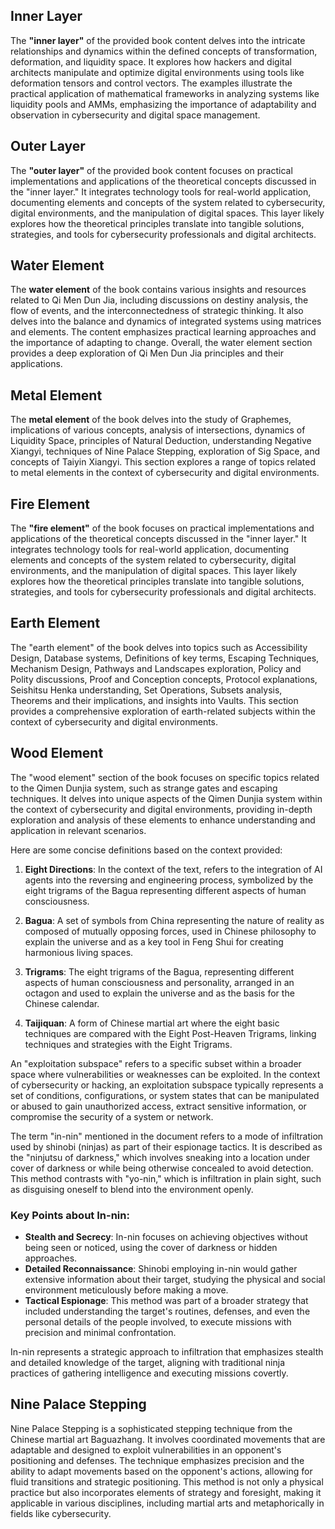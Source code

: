 ## Inner Layer
The **"inner layer"** of the provided book content delves into the intricate relationships and dynamics within the defined concepts of transformation, deformation, and liquidity space. It explores how hackers and digital architects manipulate and optimize digital environments using tools like deformation tensors and control vectors. The examples illustrate the practical application of mathematical frameworks in analyzing systems like liquidity pools and AMMs, emphasizing the importance of adaptability and observation in cybersecurity and digital space management.

## Outer Layer
The **"outer layer"** of the provided book content focuses on practical implementations and applications of the theoretical concepts discussed in the "inner layer." It integrates technology tools for real-world application, documenting elements and concepts of the system related to cybersecurity, digital environments, and the manipulation of digital spaces. This layer likely explores how the theoretical principles translate into tangible solutions, strategies, and tools for cybersecurity professionals and digital architects.

## Water Element
The **water element** of the book contains various insights and resources related to Qi Men Dun Jia, including discussions on destiny analysis, the flow of events, and the interconnectedness of strategic thinking. It also delves into the balance and dynamics of integrated systems using matrices and elements. The content emphasizes practical learning approaches and the importance of adapting to change. Overall, the water element section provides a deep exploration of Qi Men Dun Jia principles and their applications.

## Metal Element
The **metal element** of the book delves into the study of Graphemes, implications of various concepts, analysis of intersections, dynamics of Liquidity Space, principles of Natural Deduction, understanding Negative Xiangyi, techniques of Nine Palace Stepping, exploration of Sig Space, and concepts of Taiyin Xiangyi. This section explores a range of topics related to metal elements in the context of cybersecurity and digital environments.

## Fire Element
The **"fire element"** of the book focuses on practical implementations and applications of the theoretical concepts discussed in the "inner layer." It integrates technology tools for real-world application, documenting elements and concepts of the system related to cybersecurity, digital environments, and the manipulation of digital spaces. This layer likely explores how the theoretical principles translate into tangible solutions, strategies, and tools for cybersecurity professionals and digital architects.

## Earth Element
The "earth element" of the book delves into topics such as Accessibility Design, Database systems, Definitions of key terms, Escaping Techniques, Mechanism Design, Pathways and Landscapes exploration, Policy and Polity discussions, Proof and Conception concepts, Protocol explanations, Seishitsu Henka understanding, Set Operations, Subsets analysis, Theorems and their implications, and insights into Vaults. This section provides a comprehensive exploration of earth-related subjects within the context of cybersecurity and digital environments.

## Wood Element
The "wood element" section of the book focuses on specific topics related to the Qimen Dunjia system, such as strange gates and escaping techniques. It delves into unique aspects of the Qimen Dunjia system within the context of cybersecurity and digital environments, providing in-depth exploration and analysis of these elements to enhance understanding and application in relevant scenarios.

Here are some concise definitions based on the context provided:

1. **Eight Directions**: In the context of the text, refers to the integration of AI agents into the reversing and engineering process, symbolized by the eight trigrams of the Bagua representing different aspects of human consciousness.

2. **Bagua**: A set of symbols from China representing the nature of reality as composed of mutually opposing forces, used in Chinese philosophy to explain the universe and as a key tool in Feng Shui for creating harmonious living spaces.

3. **Trigrams**: The eight trigrams of the Bagua, representing different aspects of human consciousness and personality, arranged in an octagon and used to explain the universe and as the basis for the Chinese calendar.

4. **Taijiquan**: A form of Chinese martial art where the eight basic techniques are compared with the Eight Post-Heaven Trigrams, linking techniques and strategies with the Eight Trigrams.

An "exploitation subspace" refers to a specific subset within a broader space where vulnerabilities or weaknesses can be exploited. In the context of cybersecurity or hacking, an exploitation subspace typically represents a set of conditions, configurations, or system states that can be manipulated or abused to gain unauthorized access, extract sensitive information, or compromise the security of a system or network.

The term "in-nin" mentioned in the document refers to a mode of infiltration used by shinobi (ninjas) as part of their espionage tactics. It is described as the "ninjutsu of darkness," which involves sneaking into a location under cover of darkness or while being otherwise concealed to avoid detection. This method contrasts with "yo-nin," which is infiltration in plain sight, such as disguising oneself to blend into the environment openly.

### Key Points about In-nin:

- **Stealth and Secrecy**: In-nin focuses on achieving objectives without being seen or noticed, using the cover of darkness or hidden approaches.
- **Detailed Reconnaissance**: Shinobi employing in-nin would gather extensive information about their target, studying the physical and social environment meticulously before making a move.
- **Tactical Espionage**: This method was part of a broader strategy that included understanding the target's routines, defenses, and even the personal details of the people involved, to execute missions with precision and minimal confrontation.

In-nin represents a strategic approach to infiltration that emphasizes stealth and detailed knowledge of the target, aligning with traditional ninja practices of gathering intelligence and executing missions covertly.

## Nine Palace Stepping 

Nine Palace Stepping is a sophisticated stepping technique from the Chinese martial art Baguazhang. It involves coordinated movements that are adaptable and designed to exploit vulnerabilities in an opponent's positioning and defenses. The technique emphasizes precision and the ability to adapt movements based on the opponent's actions, allowing for fluid transitions and strategic positioning. This method is not only a physical practice but also incorporates elements of strategy and foresight, making it applicable in various disciplines, including martial arts and metaphorically in fields like cybersecurity.